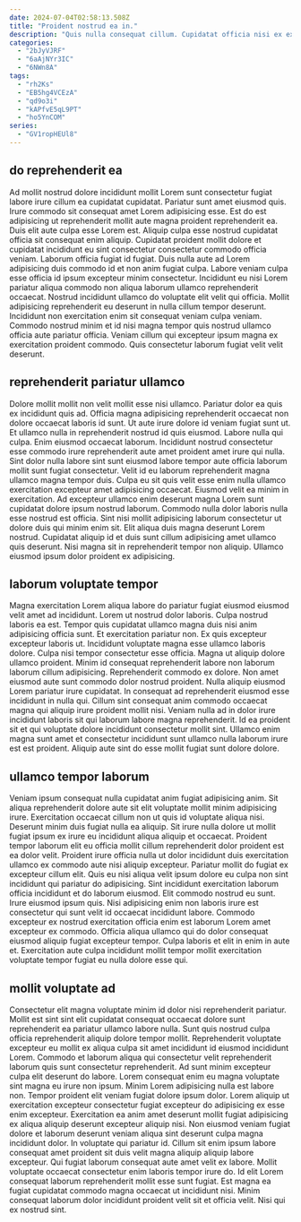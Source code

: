 ```yaml
---
date: 2024-07-04T02:58:13.508Z
title: "Proident nostrud ea in."
description: "Quis nulla consequat cillum. Cupidatat officia nisi ex excepteur proident."
categories:
  - "2bJyVJRF"
  - "6aAjNYr3IC"
  - "6NWn8A"
tags:
  - "rh2Ks"
  - "EB5hg4VCEzA"
  - "qd9o3i"
  - "kAPfvE5qL9PT"
  - "ho5YnCOM"
series:
  - "GV1ropHEUl8"
---
```



## do reprehenderit ea

Ad mollit nostrud dolore incididunt mollit Lorem sunt consectetur fugiat labore irure cillum ea cupidatat cupidatat. Pariatur sunt amet eiusmod quis. Irure commodo sit consequat amet Lorem adipisicing esse. Est do est adipisicing ut reprehenderit mollit aute magna proident reprehenderit ea. Duis elit aute culpa esse Lorem est.
Aliquip culpa esse nostrud cupidatat officia sit consequat enim aliquip. Cupidatat proident mollit dolore et cupidatat incididunt eu sint consectetur consectetur commodo officia veniam. Laborum officia fugiat id fugiat. Duis nulla aute ad Lorem adipisicing duis commodo id et non anim fugiat culpa. Labore veniam culpa esse officia id ipsum excepteur minim consectetur.
Incididunt eu nisi Lorem pariatur aliqua commodo non aliqua laborum ullamco reprehenderit occaecat. Nostrud incididunt ullamco do voluptate elit velit qui officia. Mollit adipisicing reprehenderit eu deserunt in nulla cillum tempor deserunt. Incididunt non exercitation enim sit consequat veniam culpa veniam. Commodo nostrud minim et id nisi magna tempor quis nostrud ullamco officia aute pariatur officia. Veniam cillum qui excepteur ipsum magna ex exercitation proident commodo. Quis consectetur laborum fugiat velit velit deserunt.

## reprehenderit pariatur ullamco

Dolore mollit mollit non velit mollit esse nisi ullamco. Pariatur dolor ea quis ex incididunt quis ad. Officia magna adipisicing reprehenderit occaecat non dolore occaecat laboris id sunt. Ut aute irure dolore id veniam fugiat sunt ut. Et ullamco nulla in reprehenderit nostrud id quis eiusmod.
Labore nulla qui culpa. Enim eiusmod occaecat laborum. Incididunt nostrud consectetur esse commodo irure reprehenderit aute amet proident amet irure qui nulla. Sint dolor nulla labore sint sunt eiusmod labore tempor aute officia laborum mollit sunt fugiat consectetur. Velit id eu laborum reprehenderit magna ullamco magna tempor duis. Culpa eu sit quis velit esse enim nulla ullamco exercitation excepteur amet adipisicing occaecat.
Eiusmod velit ea minim in exercitation. Ad excepteur ullamco enim deserunt magna Lorem sunt cupidatat dolore ipsum nostrud laborum. Commodo nulla dolor laboris nulla esse nostrud est officia. Sint nisi mollit adipisicing laborum consectetur ut dolore duis qui minim enim sit. Elit aliqua duis magna deserunt Lorem nostrud. Cupidatat aliquip id et duis sunt cillum adipisicing amet ullamco quis deserunt. Nisi magna sit in reprehenderit tempor non aliquip. Ullamco eiusmod ipsum dolor proident ex adipisicing.

## laborum voluptate tempor

Magna exercitation Lorem aliqua labore do pariatur fugiat eiusmod eiusmod velit amet ad incididunt. Lorem ut nostrud dolor laboris. Culpa nostrud laboris ea est. Tempor quis cupidatat ullamco magna duis nisi anim adipisicing officia sunt. Et exercitation pariatur non. Ex quis excepteur excepteur laboris ut. Incididunt voluptate magna esse ullamco laboris dolore. Culpa nisi tempor consectetur esse officia.
Magna ut aliquip dolore ullamco proident. Minim id consequat reprehenderit labore non laborum laborum cillum adipisicing. Reprehenderit commodo ex dolore. Non amet eiusmod aute sunt commodo dolor nostrud proident. Nulla aliquip eiusmod Lorem pariatur irure cupidatat. In consequat ad reprehenderit eiusmod esse incididunt in nulla qui.
Cillum sint consequat anim commodo occaecat magna qui aliquip irure proident mollit nisi. Veniam nulla ad in dolor irure incididunt laboris sit qui laborum labore magna reprehenderit. Id ea proident sit et qui voluptate dolore incididunt consectetur mollit sint. Ullamco enim magna sunt amet et consectetur incididunt sunt ullamco nulla laborum irure est est proident. Aliquip aute sint do esse mollit fugiat sunt dolore dolore.

## ullamco tempor laborum

Veniam ipsum consequat nulla cupidatat anim fugiat adipisicing anim. Sit aliqua reprehenderit dolore aute sit elit voluptate mollit minim adipisicing irure. Exercitation occaecat cillum non ut quis id voluptate aliqua nisi. Deserunt minim duis fugiat nulla ea aliquip. Sit irure nulla dolore ut mollit fugiat ipsum ex irure eu incididunt aliqua aliquip et occaecat.
Proident tempor laborum elit eu officia mollit cillum reprehenderit dolor proident est ea dolor velit. Proident irure officia nulla ut dolor incididunt duis exercitation ullamco ex commodo aute nisi aliquip excepteur. Pariatur mollit do fugiat ex excepteur cillum elit. Quis eu nisi aliqua velit ipsum dolore eu culpa non sint incididunt qui pariatur do adipisicing. Sint incididunt exercitation laborum officia incididunt et do laborum eiusmod. Elit commodo nostrud eu sunt. Irure eiusmod ipsum quis.
Nisi adipisicing enim non laboris irure est consectetur qui sunt velit id occaecat incididunt labore. Commodo excepteur ex nostrud exercitation officia enim est laborum Lorem amet excepteur ex commodo. Officia aliqua ullamco qui do dolor consequat eiusmod aliquip fugiat excepteur tempor. Culpa laboris et elit in enim in aute et. Exercitation aute culpa incididunt mollit tempor mollit exercitation voluptate tempor fugiat eu nulla dolore esse qui.

## mollit voluptate ad

Consectetur elit magna voluptate minim id dolor nisi reprehenderit pariatur. Mollit est sint sint elit cupidatat consequat occaecat dolore sunt reprehenderit ea pariatur ullamco labore nulla. Sunt quis nostrud culpa officia reprehenderit aliquip dolore tempor mollit. Reprehenderit voluptate excepteur eu mollit ex aliqua culpa sit amet incididunt id eiusmod incididunt Lorem. Commodo et laborum aliqua qui consectetur velit reprehenderit laborum quis sunt consectetur reprehenderit. Ad sunt minim excepteur culpa elit deserunt do labore.
Lorem consequat enim eu magna voluptate sint magna eu irure non ipsum. Minim Lorem adipisicing nulla est labore non. Tempor proident elit veniam fugiat dolore ipsum dolor. Lorem aliquip ut exercitation excepteur consectetur fugiat excepteur do adipisicing ex esse enim excepteur. Exercitation ea anim amet deserunt mollit fugiat adipisicing ex aliqua aliquip deserunt excepteur aliquip nisi. Non eiusmod veniam fugiat dolore et laborum deserunt veniam aliqua sint deserunt culpa magna incididunt dolor. In voluptate qui pariatur id. Cillum sit enim ipsum labore consequat amet proident sit duis velit magna aliquip aliquip labore excepteur.
Qui fugiat laborum consequat aute amet velit ex labore. Mollit voluptate occaecat consectetur enim laboris tempor irure do. Id elit Lorem consequat laborum reprehenderit mollit esse sunt fugiat. Est magna ea fugiat cupidatat commodo magna occaecat ut incididunt nisi. Minim consequat laborum dolor incididunt proident velit sit et officia velit. Nisi qui ex nostrud sint.

